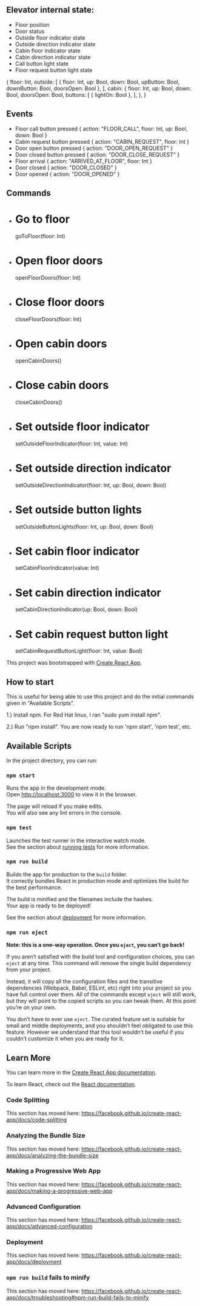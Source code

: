 ## Elevator internal state:
* Floor position
* Door status
* Outside floor indicator state
* Outside direction indicator state
* Cabin floor indicator state
* Cabin direction indicator state
* Call button light state
* Floor request button light state

{
  floor: Int,
  outside: [
    { floor: Int, up: Bool, down: Bool, upButton: Bool, downButton: Bool, doorsOpen: Bool },
  ],
  cabin: {
    floor: Int,
    up: Bool,
    down: Bool,
    doorsOpen: Bool,
    buttons: [
      { lightOn: Bool },
    ],
  },
}

## Events
* Floor call button pressed
    { action: "FLOOR_CALL", floor: Int, up: Bool, down: Bool }
* Cabin request button pressed
    { action: "CABIN_REQUEST", floor: Int }
* Door open button pressed
    { action: "DOOR_OPEN_REQUEST" }
* Door closed button pressed
    { action: "DOOR_CLOSE_REQUEST" }
* Floor arrival
    { action: "ARRIVED_AT_FLOOR", floor: Int }
* Door closed
    { action: "DOOR_CLOSED" }
* Door opened
    { action: "DOOR_OPENED" }

## Commands
* # Go to floor
    goToFloor(floor: Int)

* # Open floor doors
    openFloorDoors(floor: Int)

* # Close floor doors
    closeFloorDoors(floor: Int)

* # Open cabin doors
    openCabinDoors()

* # Close cabin doors
    closeCabinDoors()

* # Set outside floor indicator
    setOutsideFloorIndicator(floor: Int, value: Int)

* # Set outside direction indicator
    setOutsideDirectionIndicator(floor: Int, up: Bool, down: Bool)

* # Set outside button lights
    setOutsideButtonLights(floor: Int, up: Bool, down: Bool)

* # Set cabin floor indicator
    setCabinFloorIndicator(value: Int)

* # Set cabin direction indicator
    setCabinDirectionIndicator(up: Bool, down: Bool)

* # Set cabin request button light
    setCabinRequestButtonLight(floor: Int, value: Bool)

This project was bootstrapped with [Create React App](https://github.com/facebook/create-react-app).

## How to start

This is useful for being able to use this project and do the initial commands given in "Available Scripts".

1.) Install npm. For Red Hat linux, I ran "sudo yum install npm".

2.) Run "npm install". You are now ready to run 'npm start', 'npm test', etc.


## Available Scripts

In the project directory, you can run:

### `npm start`

Runs the app in the development mode.<br>
Open [http://localhost:3000](http://localhost:3000) to view it in the browser.

The page will reload if you make edits.<br>
You will also see any lint errors in the console.

### `npm test`

Launches the test runner in the interactive watch mode.<br>
See the section about [running tests](https://facebook.github.io/create-react-app/docs/running-tests) for more information.

### `npm run build`

Builds the app for production to the `build` folder.<br>
It correctly bundles React in production mode and optimizes the build for the best performance.

The build is minified and the filenames include the hashes.<br>
Your app is ready to be deployed!

See the section about [deployment](https://facebook.github.io/create-react-app/docs/deployment) for more information.

### `npm run eject`

**Note: this is a one-way operation. Once you `eject`, you can’t go back!**

If you aren’t satisfied with the build tool and configuration choices, you can `eject` at any time. This command will remove the single build dependency from your project.

Instead, it will copy all the configuration files and the transitive dependencies (Webpack, Babel, ESLint, etc) right into your project so you have full control over them. All of the commands except `eject` will still work, but they will point to the copied scripts so you can tweak them. At this point you’re on your own.

You don’t have to ever use `eject`. The curated feature set is suitable for small and middle deployments, and you shouldn’t feel obligated to use this feature. However we understand that this tool wouldn’t be useful if you couldn’t customize it when you are ready for it.

## Learn More

You can learn more in the [Create React App documentation](https://facebook.github.io/create-react-app/docs/getting-started).

To learn React, check out the [React documentation](https://reactjs.org/).

### Code Splitting

This section has moved here: https://facebook.github.io/create-react-app/docs/code-splitting

### Analyzing the Bundle Size

This section has moved here: https://facebook.github.io/create-react-app/docs/analyzing-the-bundle-size

### Making a Progressive Web App

This section has moved here: https://facebook.github.io/create-react-app/docs/making-a-progressive-web-app

### Advanced Configuration

This section has moved here: https://facebook.github.io/create-react-app/docs/advanced-configuration

### Deployment

This section has moved here: https://facebook.github.io/create-react-app/docs/deployment

### `npm run build` fails to minify

This section has moved here: https://facebook.github.io/create-react-app/docs/troubleshooting#npm-run-build-fails-to-minify
